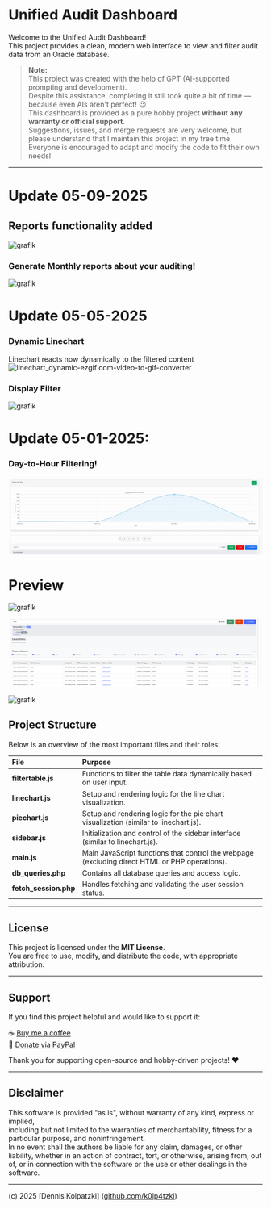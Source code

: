 # Unified Audit Dashboard

Welcome to the Unified Audit Dashboard!  
This project provides a clean, modern web interface to view and filter audit data from an Oracle database.

> **Note:**  
> This project was created with the help of GPT (AI-supported prompting and development).  
> Despite this assistance, completing it still took quite a bit of time — because even AIs aren't perfect! 😉  
> This dashboard is provided as a pure hobby project **without any warranty or official support**.  
> Suggestions, issues, and merge requests are very welcome, but please understand that I maintain this project in my free time.  
> Everyone is encouraged to adapt and modify the code to fit their own needs!

---

# Update 05-09-2025
## Reports functionality added

![grafik](https://github.com/user-attachments/assets/cbe1349a-2ade-401f-8d1f-668f77b78083)

### Generate Monthly reports about your auditing!

![grafik](https://github.com/user-attachments/assets/9f99a6a1-140f-4043-accc-6353c7e623de)


# Update 05-05-2025

### Dynamic Linechart
Linechart reacts now dynamically to the filtered content
![linechart_dynamic-ezgif com-video-to-gif-converter](https://github.com/user-attachments/assets/63725f6b-b89b-43fa-b97d-30a0d5300c31)


### Display Filter 
![grafik](https://github.com/user-attachments/assets/0f47b2d8-edec-4145-a829-f5e6e227e110)

# Update 05-01-2025: 
### Day-to-Hour Filtering!
![](UAD/assets/linechart_update.gif)



# Preview
![grafik](https://github.com/user-attachments/assets/472c00c2-3c4e-45e1-be45-4c269edcd1fd)

![Filter Example](UAD/assets/grafik-6.png)

![grafik](https://github.com/user-attachments/assets/e0f12947-1a1a-414a-81a8-3cf6fe1c3bbb)


## Project Structure

Below is an overview of the most important files and their roles:

| File | Purpose |
|:---|:---|
| **filtertable.js** | Functions to filter the table data dynamically based on user input. |
| **linechart.js** | Setup and rendering logic for the line chart visualization. |
| **piechart.js** | Setup and rendering logic for the pie chart visualization (similar to linechart.js). |
| **sidebar.js** | Initialization and control of the sidebar interface (similar to linechart.js). |
| **main.js** | Main JavaScript functions that control the webpage (excluding direct HTML or PHP operations). |
| **db_queries.php** | Contains all database queries and access logic. |
| **fetch_session.php** | Handles fetching and validating the user session status. |

---

## License

This project is licensed under the **MIT License**.  
You are free to use, modify, and distribute the code, with appropriate attribution.

---

## Support

If you find this project helpful and would like to support it:

☕ [Buy me a coffee](https://buymeacoffee.com/denniskolpatzki)  
💸 [Donate via PayPal](https://paypal.me/MindFck)

Thank you for supporting open-source and hobby-driven projects! ❤️

---

## Disclaimer

This software is provided "as is", without warranty of any kind, express or implied,  
including but not limited to the warranties of merchantability, fitness for a particular purpose, and noninfringement.  
In no event shall the authors be liable for any claim, damages, or other liability, whether in an action of contract, tort, or otherwise, arising from, out of, or in connection with the software or the use or other dealings in the software.

---
(c) 2025 [Dennis Kolpatzki] ([github.com/k0lp4tzki](https://github.com/k0lp4tzki))

